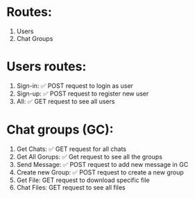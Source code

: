 # Routes:
1. Users
2. Chat Groups

# Users routes:
1. Sign-in: ✅
    POST request to login as user
2. Sign-up: ✅
    POST request to register new user
3. All: ✅
    GET request to see all users

# Chat groups (GC):
1. Get Chats: ✅
    GET request for all chats
2. Get All Gorups: ✅
    Get request to see all the groups
3. Send Message: ✅
    POST request to add new message in GC
4. Create new Group: ✅
    POST request to create a new group
5. Get File:
    GET request to download specific file
6. Chat Files: 
    GET request to see all files